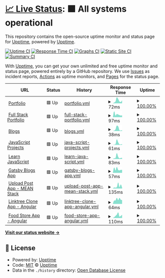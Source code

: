 # [📈 Live Status](https://manthanank.github.io/uptime): <!--live status--> **🟩 All systems operational**

This repository contains the open-source uptime monitor and status page for [Upptime](https://upptime.js.org), powered by [Upptime](https://github.com/upptime/upptime).

[![Uptime CI](https://github.com/manthanank/uptime/workflows/Uptime%20CI/badge.svg)](https://github.com/manthanank/uptime/actions?query=workflow%3A%22Uptime+CI%22)
[![Response Time CI](https://github.com/manthanank/uptime/workflows/Response%20Time%20CI/badge.svg)](https://github.com/manthanank/uptime/actions?query=workflow%3A%22Response+Time+CI%22)
[![Graphs CI](https://github.com/manthanank/uptime/workflows/Graphs%20CI/badge.svg)](https://github.com/manthanank/uptime/actions?query=workflow%3A%22Graphs+CI%22)
[![Static Site CI](https://github.com/manthanank/uptime/workflows/Static%20Site%20CI/badge.svg)](https://github.com/manthanank/uptime/actions?query=workflow%3A%22Static+Site+CI%22)
[![Summary CI](https://github.com/manthanank/uptime/workflows/Summary%20CI/badge.svg)](https://github.com/manthanank/uptime/actions?query=workflow%3A%22Summary+CI%22)

With [Upptime](https://upptime.js.org), you can get your own unlimited and free uptime monitor and status page, powered entirely by a GitHub repository. We use [Issues](https://github.com/upptime/upptime/issues) as incident reports, [Actions](https://github.com/manthanank/upptime/actions) as uptime monitors, and [Pages](https://manthanank.github.io/uptime) for the status page.

<!--start: status pages-->
<!-- This summary is generated by Upptime (https://github.com/upptime/upptime) -->
<!-- Do not edit this manually, your changes will be overwritten -->
<!-- prettier-ignore -->
| URL | Status | History | Response Time | Uptime |
| --- | ------ | ------- | ------------- | ------ |
| <img alt="" src="https://icons.duckduckgo.com/ip3/manthanank.github.io.ico" height="13"> [Portfolio](https://manthanank.github.io) | 🟩 Up | [portfolio.yml](https://github.com/manthanank/uptime/commits/HEAD/history/portfolio.yml) | <details><summary><img alt="Response time graph" src="./graphs/portfolio/response-time-week.png" height="20"> 72ms</summary><br><a href="https://manthanank.github.io/uptime/history/portfolio"><img alt="Response time 99" src="https://img.shields.io/endpoint?url=https%3A%2F%2Fraw.githubusercontent.com%2Fmanthanank%2Fuptime%2FHEAD%2Fapi%2Fportfolio%2Fresponse-time.json"></a><br><a href="https://manthanank.github.io/uptime/history/portfolio"><img alt="24-hour response time 37" src="https://img.shields.io/endpoint?url=https%3A%2F%2Fraw.githubusercontent.com%2Fmanthanank%2Fuptime%2FHEAD%2Fapi%2Fportfolio%2Fresponse-time-day.json"></a><br><a href="https://manthanank.github.io/uptime/history/portfolio"><img alt="7-day response time 72" src="https://img.shields.io/endpoint?url=https%3A%2F%2Fraw.githubusercontent.com%2Fmanthanank%2Fuptime%2FHEAD%2Fapi%2Fportfolio%2Fresponse-time-week.json"></a><br><a href="https://manthanank.github.io/uptime/history/portfolio"><img alt="30-day response time 91" src="https://img.shields.io/endpoint?url=https%3A%2F%2Fraw.githubusercontent.com%2Fmanthanank%2Fuptime%2FHEAD%2Fapi%2Fportfolio%2Fresponse-time-month.json"></a><br><a href="https://manthanank.github.io/uptime/history/portfolio"><img alt="1-year response time 99" src="https://img.shields.io/endpoint?url=https%3A%2F%2Fraw.githubusercontent.com%2Fmanthanank%2Fuptime%2FHEAD%2Fapi%2Fportfolio%2Fresponse-time-year.json"></a></details> | <details><summary><a href="https://manthanank.github.io/uptime/history/portfolio">100.00%</a></summary><a href="https://manthanank.github.io/uptime/history/portfolio"><img alt="All-time uptime 100.00%" src="https://img.shields.io/endpoint?url=https%3A%2F%2Fraw.githubusercontent.com%2Fmanthanank%2Fuptime%2FHEAD%2Fapi%2Fportfolio%2Fuptime.json"></a><br><a href="https://manthanank.github.io/uptime/history/portfolio"><img alt="24-hour uptime 100.00%" src="https://img.shields.io/endpoint?url=https%3A%2F%2Fraw.githubusercontent.com%2Fmanthanank%2Fuptime%2FHEAD%2Fapi%2Fportfolio%2Fuptime-day.json"></a><br><a href="https://manthanank.github.io/uptime/history/portfolio"><img alt="7-day uptime 100.00%" src="https://img.shields.io/endpoint?url=https%3A%2F%2Fraw.githubusercontent.com%2Fmanthanank%2Fuptime%2FHEAD%2Fapi%2Fportfolio%2Fuptime-week.json"></a><br><a href="https://manthanank.github.io/uptime/history/portfolio"><img alt="30-day uptime 100.00%" src="https://img.shields.io/endpoint?url=https%3A%2F%2Fraw.githubusercontent.com%2Fmanthanank%2Fuptime%2FHEAD%2Fapi%2Fportfolio%2Fuptime-month.json"></a><br><a href="https://manthanank.github.io/uptime/history/portfolio"><img alt="1-year uptime 100.00%" src="https://img.shields.io/endpoint?url=https%3A%2F%2Fraw.githubusercontent.com%2Fmanthanank%2Fuptime%2FHEAD%2Fapi%2Fportfolio%2Fuptime-year.json"></a></details>
| <img alt="" src="https://icons.duckduckgo.com/ip3/manthanank.web.app.ico" height="13"> [Full Stack Portfolio](https://manthanank.web.app) | 🟩 Up | [full-stack-portfolio.yml](https://github.com/manthanank/uptime/commits/HEAD/history/full-stack-portfolio.yml) | <details><summary><img alt="Response time graph" src="./graphs/full-stack-portfolio/response-time-week.png" height="20"> 97ms</summary><br><a href="https://manthanank.github.io/uptime/history/full-stack-portfolio"><img alt="Response time 106" src="https://img.shields.io/endpoint?url=https%3A%2F%2Fraw.githubusercontent.com%2Fmanthanank%2Fuptime%2FHEAD%2Fapi%2Ffull-stack-portfolio%2Fresponse-time.json"></a><br><a href="https://manthanank.github.io/uptime/history/full-stack-portfolio"><img alt="24-hour response time 73" src="https://img.shields.io/endpoint?url=https%3A%2F%2Fraw.githubusercontent.com%2Fmanthanank%2Fuptime%2FHEAD%2Fapi%2Ffull-stack-portfolio%2Fresponse-time-day.json"></a><br><a href="https://manthanank.github.io/uptime/history/full-stack-portfolio"><img alt="7-day response time 97" src="https://img.shields.io/endpoint?url=https%3A%2F%2Fraw.githubusercontent.com%2Fmanthanank%2Fuptime%2FHEAD%2Fapi%2Ffull-stack-portfolio%2Fresponse-time-week.json"></a><br><a href="https://manthanank.github.io/uptime/history/full-stack-portfolio"><img alt="30-day response time 102" src="https://img.shields.io/endpoint?url=https%3A%2F%2Fraw.githubusercontent.com%2Fmanthanank%2Fuptime%2FHEAD%2Fapi%2Ffull-stack-portfolio%2Fresponse-time-month.json"></a><br><a href="https://manthanank.github.io/uptime/history/full-stack-portfolio"><img alt="1-year response time 106" src="https://img.shields.io/endpoint?url=https%3A%2F%2Fraw.githubusercontent.com%2Fmanthanank%2Fuptime%2FHEAD%2Fapi%2Ffull-stack-portfolio%2Fresponse-time-year.json"></a></details> | <details><summary><a href="https://manthanank.github.io/uptime/history/full-stack-portfolio">100.00%</a></summary><a href="https://manthanank.github.io/uptime/history/full-stack-portfolio"><img alt="All-time uptime 100.00%" src="https://img.shields.io/endpoint?url=https%3A%2F%2Fraw.githubusercontent.com%2Fmanthanank%2Fuptime%2FHEAD%2Fapi%2Ffull-stack-portfolio%2Fuptime.json"></a><br><a href="https://manthanank.github.io/uptime/history/full-stack-portfolio"><img alt="24-hour uptime 100.00%" src="https://img.shields.io/endpoint?url=https%3A%2F%2Fraw.githubusercontent.com%2Fmanthanank%2Fuptime%2FHEAD%2Fapi%2Ffull-stack-portfolio%2Fuptime-day.json"></a><br><a href="https://manthanank.github.io/uptime/history/full-stack-portfolio"><img alt="7-day uptime 100.00%" src="https://img.shields.io/endpoint?url=https%3A%2F%2Fraw.githubusercontent.com%2Fmanthanank%2Fuptime%2FHEAD%2Fapi%2Ffull-stack-portfolio%2Fuptime-week.json"></a><br><a href="https://manthanank.github.io/uptime/history/full-stack-portfolio"><img alt="30-day uptime 100.00%" src="https://img.shields.io/endpoint?url=https%3A%2F%2Fraw.githubusercontent.com%2Fmanthanank%2Fuptime%2FHEAD%2Fapi%2Ffull-stack-portfolio%2Fuptime-month.json"></a><br><a href="https://manthanank.github.io/uptime/history/full-stack-portfolio"><img alt="1-year uptime 100.00%" src="https://img.shields.io/endpoint?url=https%3A%2F%2Fraw.githubusercontent.com%2Fmanthanank%2Fuptime%2FHEAD%2Fapi%2Ffull-stack-portfolio%2Fuptime-year.json"></a></details>
| <img alt="" src="https://icons.duckduckgo.com/ip3/manthanank.github.io.ico" height="13"> [Blogs](https://manthanank.github.io/blogs/) | 🟩 Up | [blogs.yml](https://github.com/manthanank/uptime/commits/HEAD/history/blogs.yml) | <details><summary><img alt="Response time graph" src="./graphs/blogs/response-time-week.png" height="20"> 38ms</summary><br><a href="https://manthanank.github.io/uptime/history/blogs"><img alt="Response time 59" src="https://img.shields.io/endpoint?url=https%3A%2F%2Fraw.githubusercontent.com%2Fmanthanank%2Fuptime%2FHEAD%2Fapi%2Fblogs%2Fresponse-time.json"></a><br><a href="https://manthanank.github.io/uptime/history/blogs"><img alt="24-hour response time 10" src="https://img.shields.io/endpoint?url=https%3A%2F%2Fraw.githubusercontent.com%2Fmanthanank%2Fuptime%2FHEAD%2Fapi%2Fblogs%2Fresponse-time-day.json"></a><br><a href="https://manthanank.github.io/uptime/history/blogs"><img alt="7-day response time 38" src="https://img.shields.io/endpoint?url=https%3A%2F%2Fraw.githubusercontent.com%2Fmanthanank%2Fuptime%2FHEAD%2Fapi%2Fblogs%2Fresponse-time-week.json"></a><br><a href="https://manthanank.github.io/uptime/history/blogs"><img alt="30-day response time 50" src="https://img.shields.io/endpoint?url=https%3A%2F%2Fraw.githubusercontent.com%2Fmanthanank%2Fuptime%2FHEAD%2Fapi%2Fblogs%2Fresponse-time-month.json"></a><br><a href="https://manthanank.github.io/uptime/history/blogs"><img alt="1-year response time 59" src="https://img.shields.io/endpoint?url=https%3A%2F%2Fraw.githubusercontent.com%2Fmanthanank%2Fuptime%2FHEAD%2Fapi%2Fblogs%2Fresponse-time-year.json"></a></details> | <details><summary><a href="https://manthanank.github.io/uptime/history/blogs">100.00%</a></summary><a href="https://manthanank.github.io/uptime/history/blogs"><img alt="All-time uptime 100.00%" src="https://img.shields.io/endpoint?url=https%3A%2F%2Fraw.githubusercontent.com%2Fmanthanank%2Fuptime%2FHEAD%2Fapi%2Fblogs%2Fuptime.json"></a><br><a href="https://manthanank.github.io/uptime/history/blogs"><img alt="24-hour uptime 100.00%" src="https://img.shields.io/endpoint?url=https%3A%2F%2Fraw.githubusercontent.com%2Fmanthanank%2Fuptime%2FHEAD%2Fapi%2Fblogs%2Fuptime-day.json"></a><br><a href="https://manthanank.github.io/uptime/history/blogs"><img alt="7-day uptime 100.00%" src="https://img.shields.io/endpoint?url=https%3A%2F%2Fraw.githubusercontent.com%2Fmanthanank%2Fuptime%2FHEAD%2Fapi%2Fblogs%2Fuptime-week.json"></a><br><a href="https://manthanank.github.io/uptime/history/blogs"><img alt="30-day uptime 100.00%" src="https://img.shields.io/endpoint?url=https%3A%2F%2Fraw.githubusercontent.com%2Fmanthanank%2Fuptime%2FHEAD%2Fapi%2Fblogs%2Fuptime-month.json"></a><br><a href="https://manthanank.github.io/uptime/history/blogs"><img alt="1-year uptime 100.00%" src="https://img.shields.io/endpoint?url=https%3A%2F%2Fraw.githubusercontent.com%2Fmanthanank%2Fuptime%2FHEAD%2Fapi%2Fblogs%2Fuptime-year.json"></a></details>
| <img alt="" src="https://icons.duckduckgo.com/ip3/manthanank.github.io.ico" height="13"> [JavaScript Projects](https://manthanank.github.io/javascript-projects) | 🟩 Up | [java-script-projects.yml](https://github.com/manthanank/uptime/commits/HEAD/history/java-script-projects.yml) | <details><summary><img alt="Response time graph" src="./graphs/java-script-projects/response-time-week.png" height="20"> 61ms</summary><br><a href="https://manthanank.github.io/uptime/history/java-script-projects"><img alt="Response time 82" src="https://img.shields.io/endpoint?url=https%3A%2F%2Fraw.githubusercontent.com%2Fmanthanank%2Fuptime%2FHEAD%2Fapi%2Fjava-script-projects%2Fresponse-time.json"></a><br><a href="https://manthanank.github.io/uptime/history/java-script-projects"><img alt="24-hour response time 17" src="https://img.shields.io/endpoint?url=https%3A%2F%2Fraw.githubusercontent.com%2Fmanthanank%2Fuptime%2FHEAD%2Fapi%2Fjava-script-projects%2Fresponse-time-day.json"></a><br><a href="https://manthanank.github.io/uptime/history/java-script-projects"><img alt="7-day response time 61" src="https://img.shields.io/endpoint?url=https%3A%2F%2Fraw.githubusercontent.com%2Fmanthanank%2Fuptime%2FHEAD%2Fapi%2Fjava-script-projects%2Fresponse-time-week.json"></a><br><a href="https://manthanank.github.io/uptime/history/java-script-projects"><img alt="30-day response time 78" src="https://img.shields.io/endpoint?url=https%3A%2F%2Fraw.githubusercontent.com%2Fmanthanank%2Fuptime%2FHEAD%2Fapi%2Fjava-script-projects%2Fresponse-time-month.json"></a><br><a href="https://manthanank.github.io/uptime/history/java-script-projects"><img alt="1-year response time 82" src="https://img.shields.io/endpoint?url=https%3A%2F%2Fraw.githubusercontent.com%2Fmanthanank%2Fuptime%2FHEAD%2Fapi%2Fjava-script-projects%2Fresponse-time-year.json"></a></details> | <details><summary><a href="https://manthanank.github.io/uptime/history/java-script-projects">100.00%</a></summary><a href="https://manthanank.github.io/uptime/history/java-script-projects"><img alt="All-time uptime 100.00%" src="https://img.shields.io/endpoint?url=https%3A%2F%2Fraw.githubusercontent.com%2Fmanthanank%2Fuptime%2FHEAD%2Fapi%2Fjava-script-projects%2Fuptime.json"></a><br><a href="https://manthanank.github.io/uptime/history/java-script-projects"><img alt="24-hour uptime 100.00%" src="https://img.shields.io/endpoint?url=https%3A%2F%2Fraw.githubusercontent.com%2Fmanthanank%2Fuptime%2FHEAD%2Fapi%2Fjava-script-projects%2Fuptime-day.json"></a><br><a href="https://manthanank.github.io/uptime/history/java-script-projects"><img alt="7-day uptime 100.00%" src="https://img.shields.io/endpoint?url=https%3A%2F%2Fraw.githubusercontent.com%2Fmanthanank%2Fuptime%2FHEAD%2Fapi%2Fjava-script-projects%2Fuptime-week.json"></a><br><a href="https://manthanank.github.io/uptime/history/java-script-projects"><img alt="30-day uptime 100.00%" src="https://img.shields.io/endpoint?url=https%3A%2F%2Fraw.githubusercontent.com%2Fmanthanank%2Fuptime%2FHEAD%2Fapi%2Fjava-script-projects%2Fuptime-month.json"></a><br><a href="https://manthanank.github.io/uptime/history/java-script-projects"><img alt="1-year uptime 100.00%" src="https://img.shields.io/endpoint?url=https%3A%2F%2Fraw.githubusercontent.com%2Fmanthanank%2Fuptime%2FHEAD%2Fapi%2Fjava-script-projects%2Fuptime-year.json"></a></details>
| <img alt="" src="https://icons.duckduckgo.com/ip3/manthanank.github.io.ico" height="13"> [Learn JavaScript](https://manthanank.github.io/learn-javascript) | 🟩 Up | [learn-java-script.yml](https://github.com/manthanank/uptime/commits/HEAD/history/learn-java-script.yml) | <details><summary><img alt="Response time graph" src="./graphs/learn-java-script/response-time-week.png" height="20"> 83ms</summary><br><a href="https://manthanank.github.io/uptime/history/learn-java-script"><img alt="Response time 114" src="https://img.shields.io/endpoint?url=https%3A%2F%2Fraw.githubusercontent.com%2Fmanthanank%2Fuptime%2FHEAD%2Fapi%2Flearn-java-script%2Fresponse-time.json"></a><br><a href="https://manthanank.github.io/uptime/history/learn-java-script"><img alt="24-hour response time 24" src="https://img.shields.io/endpoint?url=https%3A%2F%2Fraw.githubusercontent.com%2Fmanthanank%2Fuptime%2FHEAD%2Fapi%2Flearn-java-script%2Fresponse-time-day.json"></a><br><a href="https://manthanank.github.io/uptime/history/learn-java-script"><img alt="7-day response time 83" src="https://img.shields.io/endpoint?url=https%3A%2F%2Fraw.githubusercontent.com%2Fmanthanank%2Fuptime%2FHEAD%2Fapi%2Flearn-java-script%2Fresponse-time-week.json"></a><br><a href="https://manthanank.github.io/uptime/history/learn-java-script"><img alt="30-day response time 113" src="https://img.shields.io/endpoint?url=https%3A%2F%2Fraw.githubusercontent.com%2Fmanthanank%2Fuptime%2FHEAD%2Fapi%2Flearn-java-script%2Fresponse-time-month.json"></a><br><a href="https://manthanank.github.io/uptime/history/learn-java-script"><img alt="1-year response time 114" src="https://img.shields.io/endpoint?url=https%3A%2F%2Fraw.githubusercontent.com%2Fmanthanank%2Fuptime%2FHEAD%2Fapi%2Flearn-java-script%2Fresponse-time-year.json"></a></details> | <details><summary><a href="https://manthanank.github.io/uptime/history/learn-java-script">100.00%</a></summary><a href="https://manthanank.github.io/uptime/history/learn-java-script"><img alt="All-time uptime 100.00%" src="https://img.shields.io/endpoint?url=https%3A%2F%2Fraw.githubusercontent.com%2Fmanthanank%2Fuptime%2FHEAD%2Fapi%2Flearn-java-script%2Fuptime.json"></a><br><a href="https://manthanank.github.io/uptime/history/learn-java-script"><img alt="24-hour uptime 100.00%" src="https://img.shields.io/endpoint?url=https%3A%2F%2Fraw.githubusercontent.com%2Fmanthanank%2Fuptime%2FHEAD%2Fapi%2Flearn-java-script%2Fuptime-day.json"></a><br><a href="https://manthanank.github.io/uptime/history/learn-java-script"><img alt="7-day uptime 100.00%" src="https://img.shields.io/endpoint?url=https%3A%2F%2Fraw.githubusercontent.com%2Fmanthanank%2Fuptime%2FHEAD%2Fapi%2Flearn-java-script%2Fuptime-week.json"></a><br><a href="https://manthanank.github.io/uptime/history/learn-java-script"><img alt="30-day uptime 100.00%" src="https://img.shields.io/endpoint?url=https%3A%2F%2Fraw.githubusercontent.com%2Fmanthanank%2Fuptime%2FHEAD%2Fapi%2Flearn-java-script%2Fuptime-month.json"></a><br><a href="https://manthanank.github.io/uptime/history/learn-java-script"><img alt="1-year uptime 100.00%" src="https://img.shields.io/endpoint?url=https%3A%2F%2Fraw.githubusercontent.com%2Fmanthanank%2Fuptime%2FHEAD%2Fapi%2Flearn-java-script%2Fuptime-year.json"></a></details>
| <img alt="" src="https://icons.duckduckgo.com/ip3/gatsbyblogsapp.netlify.app.ico" height="13"> [Gatsby Blogs App](https://gatsbyblogsapp.netlify.app/) | 🟩 Up | [gatsby-blogs-app.yml](https://github.com/manthanank/uptime/commits/HEAD/history/gatsby-blogs-app.yml) | <details><summary><img alt="Response time graph" src="./graphs/gatsby-blogs-app/response-time-week.png" height="20"> 57ms</summary><br><a href="https://manthanank.github.io/uptime/history/gatsby-blogs-app"><img alt="Response time 143" src="https://img.shields.io/endpoint?url=https%3A%2F%2Fraw.githubusercontent.com%2Fmanthanank%2Fuptime%2FHEAD%2Fapi%2Fgatsby-blogs-app%2Fresponse-time.json"></a><br><a href="https://manthanank.github.io/uptime/history/gatsby-blogs-app"><img alt="24-hour response time 27" src="https://img.shields.io/endpoint?url=https%3A%2F%2Fraw.githubusercontent.com%2Fmanthanank%2Fuptime%2FHEAD%2Fapi%2Fgatsby-blogs-app%2Fresponse-time-day.json"></a><br><a href="https://manthanank.github.io/uptime/history/gatsby-blogs-app"><img alt="7-day response time 57" src="https://img.shields.io/endpoint?url=https%3A%2F%2Fraw.githubusercontent.com%2Fmanthanank%2Fuptime%2FHEAD%2Fapi%2Fgatsby-blogs-app%2Fresponse-time-week.json"></a><br><a href="https://manthanank.github.io/uptime/history/gatsby-blogs-app"><img alt="30-day response time 111" src="https://img.shields.io/endpoint?url=https%3A%2F%2Fraw.githubusercontent.com%2Fmanthanank%2Fuptime%2FHEAD%2Fapi%2Fgatsby-blogs-app%2Fresponse-time-month.json"></a><br><a href="https://manthanank.github.io/uptime/history/gatsby-blogs-app"><img alt="1-year response time 143" src="https://img.shields.io/endpoint?url=https%3A%2F%2Fraw.githubusercontent.com%2Fmanthanank%2Fuptime%2FHEAD%2Fapi%2Fgatsby-blogs-app%2Fresponse-time-year.json"></a></details> | <details><summary><a href="https://manthanank.github.io/uptime/history/gatsby-blogs-app">100.00%</a></summary><a href="https://manthanank.github.io/uptime/history/gatsby-blogs-app"><img alt="All-time uptime 97.43%" src="https://img.shields.io/endpoint?url=https%3A%2F%2Fraw.githubusercontent.com%2Fmanthanank%2Fuptime%2FHEAD%2Fapi%2Fgatsby-blogs-app%2Fuptime.json"></a><br><a href="https://manthanank.github.io/uptime/history/gatsby-blogs-app"><img alt="24-hour uptime 100.00%" src="https://img.shields.io/endpoint?url=https%3A%2F%2Fraw.githubusercontent.com%2Fmanthanank%2Fuptime%2FHEAD%2Fapi%2Fgatsby-blogs-app%2Fuptime-day.json"></a><br><a href="https://manthanank.github.io/uptime/history/gatsby-blogs-app"><img alt="7-day uptime 100.00%" src="https://img.shields.io/endpoint?url=https%3A%2F%2Fraw.githubusercontent.com%2Fmanthanank%2Fuptime%2FHEAD%2Fapi%2Fgatsby-blogs-app%2Fuptime-week.json"></a><br><a href="https://manthanank.github.io/uptime/history/gatsby-blogs-app"><img alt="30-day uptime 100.00%" src="https://img.shields.io/endpoint?url=https%3A%2F%2Fraw.githubusercontent.com%2Fmanthanank%2Fuptime%2FHEAD%2Fapi%2Fgatsby-blogs-app%2Fuptime-month.json"></a><br><a href="https://manthanank.github.io/uptime/history/gatsby-blogs-app"><img alt="1-year uptime 97.43%" src="https://img.shields.io/endpoint?url=https%3A%2F%2Fraw.githubusercontent.com%2Fmanthanank%2Fuptime%2FHEAD%2Fapi%2Fgatsby-blogs-app%2Fuptime-year.json"></a></details>
| <img alt="" src="https://icons.duckduckgo.com/ip3/upload-post-app.vercel.app.ico" height="13"> [Upload Post App - MEAN Stack](https://upload-post-app.vercel.app) | 🟩 Up | [upload-post-app-mean-stack.yml](https://github.com/manthanank/uptime/commits/HEAD/history/upload-post-app-mean-stack.yml) | <details><summary><img alt="Response time graph" src="./graphs/upload-post-app-mean-stack/response-time-week.png" height="20"> 135ms</summary><br><a href="https://manthanank.github.io/uptime/history/upload-post-app-mean-stack"><img alt="Response time 109" src="https://img.shields.io/endpoint?url=https%3A%2F%2Fraw.githubusercontent.com%2Fmanthanank%2Fuptime%2FHEAD%2Fapi%2Fupload-post-app-mean-stack%2Fresponse-time.json"></a><br><a href="https://manthanank.github.io/uptime/history/upload-post-app-mean-stack"><img alt="24-hour response time 33" src="https://img.shields.io/endpoint?url=https%3A%2F%2Fraw.githubusercontent.com%2Fmanthanank%2Fuptime%2FHEAD%2Fapi%2Fupload-post-app-mean-stack%2Fresponse-time-day.json"></a><br><a href="https://manthanank.github.io/uptime/history/upload-post-app-mean-stack"><img alt="7-day response time 135" src="https://img.shields.io/endpoint?url=https%3A%2F%2Fraw.githubusercontent.com%2Fmanthanank%2Fuptime%2FHEAD%2Fapi%2Fupload-post-app-mean-stack%2Fresponse-time-week.json"></a><br><a href="https://manthanank.github.io/uptime/history/upload-post-app-mean-stack"><img alt="30-day response time 75" src="https://img.shields.io/endpoint?url=https%3A%2F%2Fraw.githubusercontent.com%2Fmanthanank%2Fuptime%2FHEAD%2Fapi%2Fupload-post-app-mean-stack%2Fresponse-time-month.json"></a><br><a href="https://manthanank.github.io/uptime/history/upload-post-app-mean-stack"><img alt="1-year response time 109" src="https://img.shields.io/endpoint?url=https%3A%2F%2Fraw.githubusercontent.com%2Fmanthanank%2Fuptime%2FHEAD%2Fapi%2Fupload-post-app-mean-stack%2Fresponse-time-year.json"></a></details> | <details><summary><a href="https://manthanank.github.io/uptime/history/upload-post-app-mean-stack">100.00%</a></summary><a href="https://manthanank.github.io/uptime/history/upload-post-app-mean-stack"><img alt="All-time uptime 100.00%" src="https://img.shields.io/endpoint?url=https%3A%2F%2Fraw.githubusercontent.com%2Fmanthanank%2Fuptime%2FHEAD%2Fapi%2Fupload-post-app-mean-stack%2Fuptime.json"></a><br><a href="https://manthanank.github.io/uptime/history/upload-post-app-mean-stack"><img alt="24-hour uptime 100.00%" src="https://img.shields.io/endpoint?url=https%3A%2F%2Fraw.githubusercontent.com%2Fmanthanank%2Fuptime%2FHEAD%2Fapi%2Fupload-post-app-mean-stack%2Fuptime-day.json"></a><br><a href="https://manthanank.github.io/uptime/history/upload-post-app-mean-stack"><img alt="7-day uptime 100.00%" src="https://img.shields.io/endpoint?url=https%3A%2F%2Fraw.githubusercontent.com%2Fmanthanank%2Fuptime%2FHEAD%2Fapi%2Fupload-post-app-mean-stack%2Fuptime-week.json"></a><br><a href="https://manthanank.github.io/uptime/history/upload-post-app-mean-stack"><img alt="30-day uptime 100.00%" src="https://img.shields.io/endpoint?url=https%3A%2F%2Fraw.githubusercontent.com%2Fmanthanank%2Fuptime%2FHEAD%2Fapi%2Fupload-post-app-mean-stack%2Fuptime-month.json"></a><br><a href="https://manthanank.github.io/uptime/history/upload-post-app-mean-stack"><img alt="1-year uptime 100.00%" src="https://img.shields.io/endpoint?url=https%3A%2F%2Fraw.githubusercontent.com%2Fmanthanank%2Fuptime%2FHEAD%2Fapi%2Fupload-post-app-mean-stack%2Fuptime-year.json"></a></details>
| <img alt="" src="https://icons.duckduckgo.com/ip3/linktree-clone-angular.vercel.app.ico" height="13"> [Linktree Clone App - Angular](https://linktree-clone-angular.vercel.app) | 🟩 Up | [linktree-clone-app-angular.yml](https://github.com/manthanank/uptime/commits/HEAD/history/linktree-clone-app-angular.yml) | <details><summary><img alt="Response time graph" src="./graphs/linktree-clone-app-angular/response-time-week.png" height="20"> 64ms</summary><br><a href="https://manthanank.github.io/uptime/history/linktree-clone-app-angular"><img alt="Response time 110" src="https://img.shields.io/endpoint?url=https%3A%2F%2Fraw.githubusercontent.com%2Fmanthanank%2Fuptime%2FHEAD%2Fapi%2Flinktree-clone-app-angular%2Fresponse-time.json"></a><br><a href="https://manthanank.github.io/uptime/history/linktree-clone-app-angular"><img alt="24-hour response time 61" src="https://img.shields.io/endpoint?url=https%3A%2F%2Fraw.githubusercontent.com%2Fmanthanank%2Fuptime%2FHEAD%2Fapi%2Flinktree-clone-app-angular%2Fresponse-time-day.json"></a><br><a href="https://manthanank.github.io/uptime/history/linktree-clone-app-angular"><img alt="7-day response time 64" src="https://img.shields.io/endpoint?url=https%3A%2F%2Fraw.githubusercontent.com%2Fmanthanank%2Fuptime%2FHEAD%2Fapi%2Flinktree-clone-app-angular%2Fresponse-time-week.json"></a><br><a href="https://manthanank.github.io/uptime/history/linktree-clone-app-angular"><img alt="30-day response time 76" src="https://img.shields.io/endpoint?url=https%3A%2F%2Fraw.githubusercontent.com%2Fmanthanank%2Fuptime%2FHEAD%2Fapi%2Flinktree-clone-app-angular%2Fresponse-time-month.json"></a><br><a href="https://manthanank.github.io/uptime/history/linktree-clone-app-angular"><img alt="1-year response time 110" src="https://img.shields.io/endpoint?url=https%3A%2F%2Fraw.githubusercontent.com%2Fmanthanank%2Fuptime%2FHEAD%2Fapi%2Flinktree-clone-app-angular%2Fresponse-time-year.json"></a></details> | <details><summary><a href="https://manthanank.github.io/uptime/history/linktree-clone-app-angular">100.00%</a></summary><a href="https://manthanank.github.io/uptime/history/linktree-clone-app-angular"><img alt="All-time uptime 100.00%" src="https://img.shields.io/endpoint?url=https%3A%2F%2Fraw.githubusercontent.com%2Fmanthanank%2Fuptime%2FHEAD%2Fapi%2Flinktree-clone-app-angular%2Fuptime.json"></a><br><a href="https://manthanank.github.io/uptime/history/linktree-clone-app-angular"><img alt="24-hour uptime 100.00%" src="https://img.shields.io/endpoint?url=https%3A%2F%2Fraw.githubusercontent.com%2Fmanthanank%2Fuptime%2FHEAD%2Fapi%2Flinktree-clone-app-angular%2Fuptime-day.json"></a><br><a href="https://manthanank.github.io/uptime/history/linktree-clone-app-angular"><img alt="7-day uptime 100.00%" src="https://img.shields.io/endpoint?url=https%3A%2F%2Fraw.githubusercontent.com%2Fmanthanank%2Fuptime%2FHEAD%2Fapi%2Flinktree-clone-app-angular%2Fuptime-week.json"></a><br><a href="https://manthanank.github.io/uptime/history/linktree-clone-app-angular"><img alt="30-day uptime 100.00%" src="https://img.shields.io/endpoint?url=https%3A%2F%2Fraw.githubusercontent.com%2Fmanthanank%2Fuptime%2FHEAD%2Fapi%2Flinktree-clone-app-angular%2Fuptime-month.json"></a><br><a href="https://manthanank.github.io/uptime/history/linktree-clone-app-angular"><img alt="1-year uptime 100.00%" src="https://img.shields.io/endpoint?url=https%3A%2F%2Fraw.githubusercontent.com%2Fmanthanank%2Fuptime%2FHEAD%2Fapi%2Flinktree-clone-app-angular%2Fuptime-year.json"></a></details>
| <img alt="" src="https://icons.duckduckgo.com/ip3/food-store-app-angular.web.app.ico" height="13"> [Food Store App - Angular](https://food-store-app-angular.web.app) | 🟩 Up | [food-store-app-angular.yml](https://github.com/manthanank/uptime/commits/HEAD/history/food-store-app-angular.yml) | <details><summary><img alt="Response time graph" src="./graphs/food-store-app-angular/response-time-week.png" height="20"> 110ms</summary><br><a href="https://manthanank.github.io/uptime/history/food-store-app-angular"><img alt="Response time 97" src="https://img.shields.io/endpoint?url=https%3A%2F%2Fraw.githubusercontent.com%2Fmanthanank%2Fuptime%2FHEAD%2Fapi%2Ffood-store-app-angular%2Fresponse-time.json"></a><br><a href="https://manthanank.github.io/uptime/history/food-store-app-angular"><img alt="24-hour response time 52" src="https://img.shields.io/endpoint?url=https%3A%2F%2Fraw.githubusercontent.com%2Fmanthanank%2Fuptime%2FHEAD%2Fapi%2Ffood-store-app-angular%2Fresponse-time-day.json"></a><br><a href="https://manthanank.github.io/uptime/history/food-store-app-angular"><img alt="7-day response time 110" src="https://img.shields.io/endpoint?url=https%3A%2F%2Fraw.githubusercontent.com%2Fmanthanank%2Fuptime%2FHEAD%2Fapi%2Ffood-store-app-angular%2Fresponse-time-week.json"></a><br><a href="https://manthanank.github.io/uptime/history/food-store-app-angular"><img alt="30-day response time 96" src="https://img.shields.io/endpoint?url=https%3A%2F%2Fraw.githubusercontent.com%2Fmanthanank%2Fuptime%2FHEAD%2Fapi%2Ffood-store-app-angular%2Fresponse-time-month.json"></a><br><a href="https://manthanank.github.io/uptime/history/food-store-app-angular"><img alt="1-year response time 97" src="https://img.shields.io/endpoint?url=https%3A%2F%2Fraw.githubusercontent.com%2Fmanthanank%2Fuptime%2FHEAD%2Fapi%2Ffood-store-app-angular%2Fresponse-time-year.json"></a></details> | <details><summary><a href="https://manthanank.github.io/uptime/history/food-store-app-angular">100.00%</a></summary><a href="https://manthanank.github.io/uptime/history/food-store-app-angular"><img alt="All-time uptime 100.00%" src="https://img.shields.io/endpoint?url=https%3A%2F%2Fraw.githubusercontent.com%2Fmanthanank%2Fuptime%2FHEAD%2Fapi%2Ffood-store-app-angular%2Fuptime.json"></a><br><a href="https://manthanank.github.io/uptime/history/food-store-app-angular"><img alt="24-hour uptime 100.00%" src="https://img.shields.io/endpoint?url=https%3A%2F%2Fraw.githubusercontent.com%2Fmanthanank%2Fuptime%2FHEAD%2Fapi%2Ffood-store-app-angular%2Fuptime-day.json"></a><br><a href="https://manthanank.github.io/uptime/history/food-store-app-angular"><img alt="7-day uptime 100.00%" src="https://img.shields.io/endpoint?url=https%3A%2F%2Fraw.githubusercontent.com%2Fmanthanank%2Fuptime%2FHEAD%2Fapi%2Ffood-store-app-angular%2Fuptime-week.json"></a><br><a href="https://manthanank.github.io/uptime/history/food-store-app-angular"><img alt="30-day uptime 100.00%" src="https://img.shields.io/endpoint?url=https%3A%2F%2Fraw.githubusercontent.com%2Fmanthanank%2Fuptime%2FHEAD%2Fapi%2Ffood-store-app-angular%2Fuptime-month.json"></a><br><a href="https://manthanank.github.io/uptime/history/food-store-app-angular"><img alt="1-year uptime 100.00%" src="https://img.shields.io/endpoint?url=https%3A%2F%2Fraw.githubusercontent.com%2Fmanthanank%2Fuptime%2FHEAD%2Fapi%2Ffood-store-app-angular%2Fuptime-year.json"></a></details>

<!--end: status pages-->

[**Visit our status website →**](https://manthanank.github.io/uptime)

## 📄 License

- Powered by: [Upptime](https://github.com/upptime/upptime)
- Code: [MIT](./LICENSE) © [Upptime](https://upptime.js.org)
- Data in the `./history` directory: [Open Database License](https://opendatacommons.org/licenses/odbl/1-0/)
